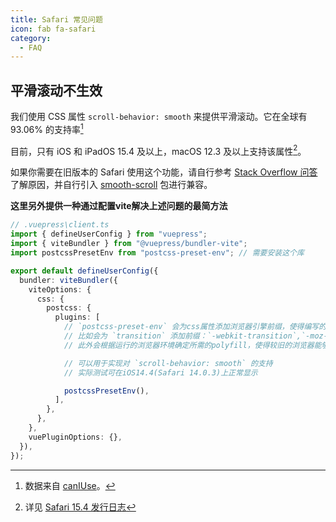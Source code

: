 ```yaml
---
title: Safari 常见问题
icon: fab fa-safari
category:
  - FAQ
---
```


## 平滑滚动不生效

我们使用 CSS 属性 `scroll-behavior: smooth` 来提供平滑滚动。它在全球有 93.06% 的支持率[^scroll-behavior-percent]

[^scroll-behavior-percent]: 数据来自 [canIUse](https://caniuse.com/?search=scroll-behavior)。

目前，只有 iOS 和 iPadOS 15.4 及以上，macOS 12.3 及以上支持该属性[^scroll-behavior-support]。

[^scroll-behavior-support]: 详见 [Safari 15.4 发行日志](https://developer.apple.com/documentation/safari-release-notes/safari-15_4-release-notes#New-Features)

如果你需要在旧版本的 Safari 使用这个功能，请自行参考 [Stack Overflow 问答](https://stackoverflow.com/questions/56011205/is-there-a-safari-equivalent-for-scroll-behavior-smooth) 了解原因，并自行引入 [smooth-scroll](https://github.com/iamdustan/smoothscroll) 包进行兼容。


**这里另外提供一种通过配置vite解决上述问题的最简方法**

```ts
// .vuepress\client.ts
import { defineUserConfig } from "vuepress";
import { viteBundler } from "@vuepress/bundler-vite";
import postcssPresetEnv from "postcss-preset-env"; // 需要安装这个库

export default defineUserConfig({
  bundler: viteBundler({
    viteOptions: {
      css: {
        postcss: {
          plugins: [
            // `postcss-preset-env` 会为css属性添加浏览器引擎前缀，使得编写的css属性能在较旧的浏览器中被识别
            // 比如会为 `transition` 添加前缀：`-webkit-transition`,`-moz-transition`,`-ms-transition`,`-o-transition`
            // 此外会根据运行的浏览器环境确定所需的polyfill，使得较旧的浏览器能够使用较新的css特性

            // 可以用于实现对 `scroll-behavior: smooth` 的支持
            // 实际测试可在iOS14.4(Safari 14.0.3)上正常显示

            postcssPresetEnv(),
          ],
        },
      },
    },
    vuePluginOptions: {},
  }),
});
```
